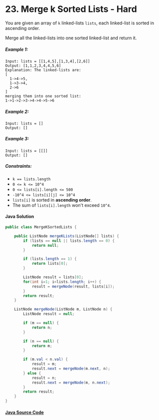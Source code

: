 # 23. Merge k Sorted Lists - Hard

You are given an array of ```k``` linked-lists ```lists```, each linked-list is sorted in ascending order.

Merge all the linked-lists into one sorted linked-list and return it.



##### Example 1:

```
Input: lists = [[1,4,5],[1,3,4],[2,6]]
Output: [1,1,2,3,4,4,5,6]
Explanation: The linked-lists are:
[
  1->4->5,
  1->3->4,
  2->6
]
merging them into one sorted list:
1->1->2->3->4->4->5->6
```

##### Example 2:

```
Input: lists = []
Output: []
```

##### Example 3:

```
Input: lists = [[]]
Output: []
``` 

##### Constraints:

- ```k == lists.length```
- ```0 <= k <= 10^4```
- ```0 <= lists[i].length <= 500```
- ```-10^4 <= lists[i][j] <= 10^4```
- ```lists[i]``` is sorted in <b>ascending order</b>.
- The sum of ```lists[i].length``` won't exceed ```10^4```.

#### Java Solution
```java
public class MergeKSortedLists {

    public ListNode mergeKLists(ListNode[] lists) {
        if (lists == null || lists.length == 0) {
            return null;
        }

        if (lists.length == 1) {
            return lists[0];
        }

        ListNode result = lists[0];
        for(int i=1; i<lists.length; i++) {
            result = mergeNode(result, lists[i]);
        }
        return result;
    }

    ListNode mergeNode(ListNode m, ListNode n) {
        ListNode result = null;

        if (m == null) {
            return n;
        }

        if (n == null) {
            return m;
        }

        if (m.val < n.val) {
            result = m;
            result.next = mergeNode(m.next, n);
        } else {
            result = n;
            result.next = mergeNode(m, n.next);
        }
        return result;
    }
}
```

#### [Java Source Code](../../../src/main/java/com/algorithm/linkedlists/MergeKSortedLists.java)